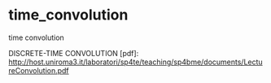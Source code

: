 # time_convolution
time convolution

DISCRETE-TIME CONVOLUTION [pdf]: 
http://host.uniroma3.it/laboratori/sp4te/teaching/sp4bme/documents/LectureConvolution.pdf

